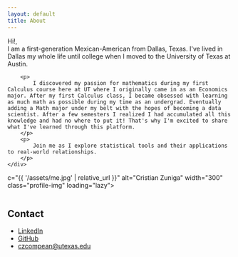 ```yaml
---
layout: default
title: About
---
```


<div class="content-wrapper">
    <div class="text-content">
        <p>Hi!,
            <br>
            I am a first-generation Mexican-American from Dallas, Texas. I've lived in Dallas my whole life until college when I moved to the University of Texas at Austin.
        </p>
        
        <p>
            I discovered my passion for mathematics during my first Calculus course here at UT where I originally came in as an Economics major. After my first Calculus class, I became obsessed with learning as much math as possible during my time as an undergrad. Eventually adding a Math major under my belt with the hopes of becoming a data scientist. After a few semesters I realized I had accumulated all this knowledge and had no where to put it! That's why I'm excited to share what I've learned through this platform.
        </p>
        <p>
            Join me as I explore statistical tools and their applications to real-world relationships.
        </p>
    </div>
    
c="{{ '/assets/me.jpg' | relative_url }}" alt="Cristian Zuniga" width="300" class="profile-img" loading="lazy">
</div>    <img sr

<section class="contact-section">
    <h2>Contact</h2>
    <ul class="contact-links">
        <li><a href="https://linkedin.com/in/cristianzcompean" target="_blank" rel="noopener">LinkedIn</a></li>
        <li><a href="https://github.com/zunzun08" target="_blank" rel="noopener">GitHub</a></li>
        <li><a href="mailto:czcompean@utexas.edu">czcompean@utexas.edu</a></li>
    </ul>
</section>
